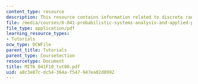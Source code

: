 ```yaml
---
content_type: resource
description: This resource contains information related to discrete random variable.
file: /media/courses/6-041-probabilistic-systems-analysis-and-applied-probability-fall-2010/a8c3e87cdc54364af547947ea02d8992_MIT6_041F10_tut06.pdf
file_type: application/pdf
learning_resource_types:
- Tutorials
ocw_type: OCWFile
parent_title: Tutorials
parent_type: CourseSection
resourcetype: Document
title: MIT6_041F10_tut06.pdf
uid: a8c3e87c-dc54-364a-f547-947ea02d8992
---
```

